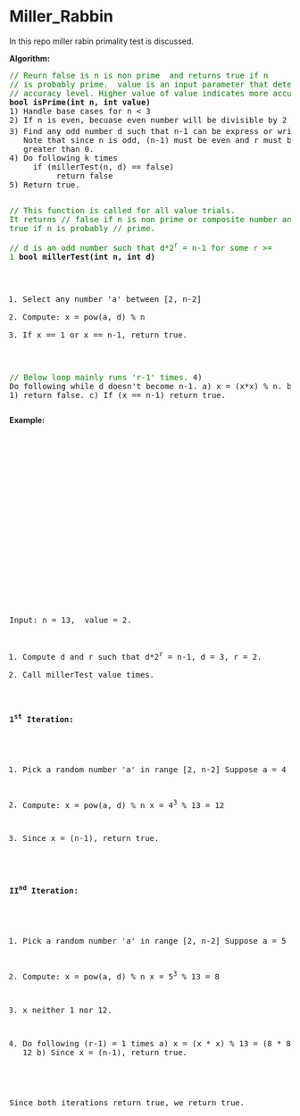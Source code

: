 # Miller_Rabbin
In this repo miller rabin primality test is discussed.

<p><strong>Algorithm:</strong></p>
<pre>
<font color="green">// Reurn false is n is non prime  and returns true if n
// is probably prime.  value is an input parameter that determines
// accuracy level. Higher value of value indicates more accuracy.</font>
<strong>bool isPrime(int n, int value)</strong>
1) Handle base cases for n &lt; 3
2) If n is even, becuase even number will be divisible by 2 return false.
3) Find any odd number d such that n-1 can be express or written as d*2<sup>r</sup>. 
   Note that since n is odd, (n-1) must be even and r must be 
   greater than 0.
4) Do following k times
     if (millerTest(n, d) == false)
          return false
5) Return true.

<font color="green">// This function is called for all value trials. It returns 
// false if n is  non prime or composite number and returns true if n is probably
// prime.  
// d is an odd number such that  d*2<sup>r</sup> = n-1 for some r &gt;= 1</font>
<strong>bool millerTest(int n, int d)</strong>
1) Select any number 'a' between [2, n-2]
2) Compute: x = pow(a, d) % n
3) If x == 1 or x == n-1, return true.

<font color="green">// Below loop mainly runs 'r-1' times.</font>
4) Do following while d doesn't become n-1.
     a) x = (x*x) % n.
     b) If (x == 1) return false.
     c) If (x == n-1) return true. </pre>
<p><strong>Example:</strong></p><br/><div id="bsa-zone_1609265214983-8_123456" style="min-height:280px"></div><br/>
<pre>
Input: n = 13,  value = 2.

1) Compute d and r such that d*2<sup>r</sup> = n-1, 
     d = 3, r = 2. 
2) Call millerTest value times.

<strong>1<sup>st</sup> Iteration:</strong>
1) Pick a random number 'a' in range [2, n-2]
      Suppose a = 4

2) Compute: x = pow(a, d) % n
     x = 4<sup>3</sup> % 13 = 12

3) Since x = (n-1), return true.

<strong>II<sup>nd</sup> Iteration:</strong>
1) Pick a random number 'a' in range [2, n-2]
      Suppose a = 5

2) Compute: x = pow(a, d) % n
     x = 5<sup>3</sup> % 13 = 8

3) x neither 1 nor 12.

4) Do following (r-1) = 1 times
   a) x = (x * x) % 13 = (8 * 8) % 13 = 12
   b) Since x = (n-1), return true.

Since both iterations return true, we return true.
</pre>

